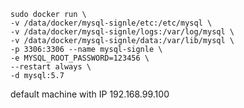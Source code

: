 ~~~shell
sudo docker run \
-v /data/docker/mysql-signle/etc:/etc/mysql \
-v /data/docker/mysql-signle/logs:/var/log/mysql \
-v /data/docker/mysql-signle/data:/var/lib/mysql \
-p 3306:3306 --name mysql-signle \
-e MYSQL_ROOT_PASSWORD=123456 \
--restart always \
-d mysql:5.7
~~~

default machine with IP 192.168.99.100

